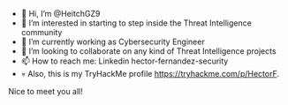 - 👋 Hi, I’m @HeitchGZ9
- 👀 I’m interested in starting to step inside the Threat Intelligence community 
- 🌱 I’m currently working as Cybersecurity Engineer
- 💞️ I’m looking to collaborate on any kind of Threat Intelligence projects
- 📫 How to reach me: Linkedin hector-fernandez-security
- 💀 Also, this is my TryHackMe profile https://tryhackme.com/p/HectorF.

Nice to meet you all!

<!---
HeitchGZ9/HeitchGZ9 is a ✨ special ✨ repository because its `README.md` (this file) appears on your GitHub profile.
You can click the Preview link to take a look at your changes.
--->
